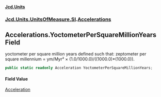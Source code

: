 #### [Jcd.Units](index.md 'index')
### [Jcd.Units.UnitsOfMeasure.SI](Jcd.Units.UnitsOfMeasure.SI.md 'Jcd.Units.UnitsOfMeasure.SI').[Accelerations](Accelerations.md 'Jcd.Units.UnitsOfMeasure.SI.Accelerations')

## Accelerations.YoctometerPerSquareMillionYears Field

yoctometer per square million years defined such that: zeptometer per square millennium = ym/Myr² ×
(1.0/1000.0)/((1000.0)*(1000.0)).

```csharp
public static readonly Acceleration YoctometerPerSquareMillionYears;
```

#### Field Value
[Acceleration](Acceleration.md 'Jcd.Units.UnitTypes.Acceleration')